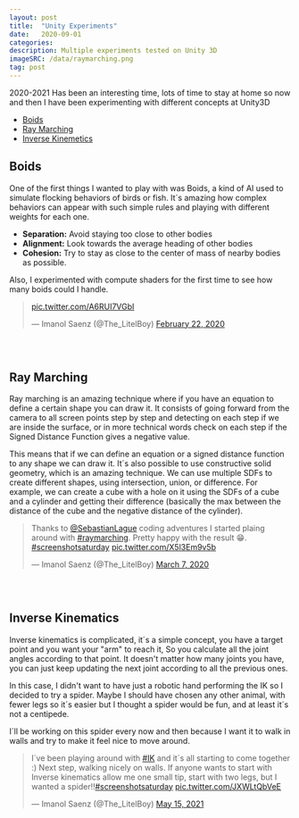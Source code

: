 ```yaml
---
layout: post
title:  "Unity Experiments"
date:   2020-09-01
categories: 
description: Multiple experiments tested on Unity 3D
imageSRC: /data/raymarching.png
tag: post
---
```


2020-2021 Has been an interesting time, lots of time to stay at home so now and then I have been experimenting with different concepts at Unity3D

* [Boids][Boids-Link]
* [Ray Marching][RM-Link]
* [Inverse Kinemetics][IK-Link]

[Boids-Link]: #boids
[RM-Link]: #ray-marching
[IK-Link]: #inverse-kinematics

## **Boids**
One of the first things I wanted to play with was Boids, a kind of AI used to simulate flocking behaviors of birds or fish. It´s amazing how complex behaviors can appear with such simple rules and playing with different weights for each one.

* **Separation:** Avoid staying too close to other bodies
* **Alignment:** Look towards the average heading of other bodies
* **Cohesion:** Try to stay as close to the center of mass of nearby bodies as possible.

Also, I experimented with compute shaders for the first time to see how many boids could I handle. 

<blockquote class="twitter-tweet"><p lang="und" dir="ltr"><a href="https://t.co/A6RUI7VGbI">pic.twitter.com/A6RUI7VGbI</a></p>&mdash; Imanol Saenz (@The_LitelBoy) <a href="https://twitter.com/The_LitelBoy/status/1231213738780495872?ref_src=twsrc%5Etfw">February 22, 2020</a></blockquote> <script async src="https://platform.twitter.com/widgets.js" charset="utf-8"></script> 

<p style="margin-bottom: 75px"></p>

## **Ray Marching**

Ray marching is an amazing technique where if you have an equation to define a certain shape you can draw it. 
It consists of going forward from the camera to all screen points step by step and detecting on each step if we are inside the surface, or in more technical words check on each step if the Signed Distance Function gives a negative value.

This means that if we can define an equation or a signed distance function to any shape we can draw it. It´s also possible to use constructive solid geometry, which is an amazing technique. We can use multiple SDFs to create different shapes, using intersection, union, or difference. For example, we can create a cube with a hole on it using the SDFs of a cube and a cylinder and getting their difference (basically the max between the distance of the cube and the negative distance of the cylinder).

<blockquote class="twitter-tweet"><p lang="en" dir="ltr">Thanks to <a href="https://twitter.com/SebastianLague?ref_src=twsrc%5Etfw">@SebastianLague</a> coding adventures I started plaing around with <a href="https://twitter.com/hashtag/raymarching?src=hash&amp;ref_src=twsrc%5Etfw">#raymarching</a>. Pretty happy with the result 😁. <a href="https://twitter.com/hashtag/screenshotsaturday?src=hash&amp;ref_src=twsrc%5Etfw">#screenshotsaturday</a> <a href="https://t.co/X5l3Em9v5b">pic.twitter.com/X5l3Em9v5b</a></p>&mdash; Imanol Saenz (@The_LitelBoy) <a href="https://twitter.com/The_LitelBoy/status/1236309677140586496?ref_src=twsrc%5Etfw">March 7, 2020</a></blockquote> <script async src="https://platform.twitter.com/widgets.js" charset="utf-8"></script> 

<p style="margin-bottom: 75px"></p>

## **Inverse Kinematics**

Inverse kinematics is complicated, it´s a simple concept, you have a target point and you want your "arm" to reach it, So you calculate all the joint angles according to that point. It doesn't matter how many joints you have, you can just keep updating the next joint according to all the previous ones. 

In this case, I didn't want to have just a robotic hand performing the IK so I decided to try a spider. Maybe I should have chosen any other animal, with fewer legs so it´s easier but I thought a spider would be fun, and at least it´s not a centipede. 

I´ll be working on this spider every now and then because I want it to walk in walls and try to make it feel nice to move around.

<blockquote class="twitter-tweet"><p lang="en" dir="ltr">I´ve been playing around with <a href="https://twitter.com/hashtag/IK?src=hash&amp;ref_src=twsrc%5Etfw">#IK</a> and it´s all starting to come together :) Next step, walking nicely on walls. If anyone wants to start with Inverse kinematics allow me one small tip, start with two legs, but I wanted a spider!!<a href="https://twitter.com/hashtag/screenshotsaturday?src=hash&amp;ref_src=twsrc%5Etfw">#screenshotsaturday</a> <a href="https://t.co/JXWLtQbVeE">pic.twitter.com/JXWLtQbVeE</a></p>&mdash; Imanol Saenz (@The_LitelBoy) <a href="https://twitter.com/The_LitelBoy/status/1393597183455338503?ref_src=twsrc%5Etfw">May 15, 2021</a></blockquote> <script async src="https://platform.twitter.com/widgets.js" charset="utf-8"></script> 